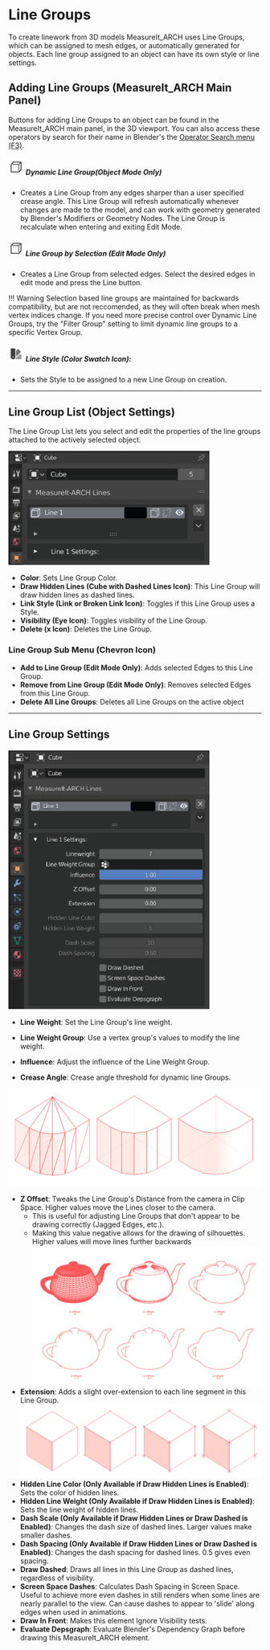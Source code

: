 
# Line Groups

To create linework from 3D models MeasureIt_ARCH uses Line Groups, which can be assigned to mesh edges, or automatically generated for objects. Each line group assigned to an object can have its own style or line settings.

## Adding Line Groups (MeasureIt_ARCH Main Panel)

Buttons for adding Line Groups to an object can be found in the MeasureIt_ARCH main panel, in the 3D viewport. You can also access these operators by search for their name in Blender's the [Operator Search menu (F3)](https://docs.blender.org/manual/en/2.82/interface/controls/templates/operator_search.html).

##### ![image](../icons/bi__line.png) Dynamic Line Group(Object Mode Only)

* Creates a Line Group from any edges sharper than a user specified crease angle. This Line Group will refresh automatically whenever changes are made to the model, and can work with geometry generated by Blender's Modifiers or Geometry Nodes. The Line Group is recalculate when entering and exiting Edit Mode. 



##### ![image](../icons/bi__line.png) Line Group by Selection (Edit Mode Only)

- Creates a Line Group from selected edges. Select the desired edges in edit mode and press the Line button.

!!! Warning
    Selection based line groups are maintained for backwards compatibility, but are not reccomended, as they will often break when mesh vertex indices change. If you need more precise control over Dynamic Line Groups, try the "Filter Group" setting to limit dynamic line groups to a specific Vertex Group. 



##### ![image](../icons/bi__styles.png) Line Style (Color Swatch Icon):
  * Sets the Style to be assigned to a new Line Group on creation.

---

## Line Group List (Object Settings)

The Line Group List lets you select and edit the properties of the line groups attached to the actively selected object.

![image](images/ui-linegroups.jpg)

 * __Color__: Sets Line Group Color.
 * __Draw Hidden Lines (Cube with Dashed Lines Icon)__: This Line Group will draw hidden lines as dashed lines.
 * __Link Style (Link or Broken Link Icon)__: Toggles if this Line Group uses a Style.
 * __Visibility (Eye Icon)__: Toggles visibility of the Line Group.
 * __Delete (x Icon)__: Deletes the Line Group.

### Line Group Sub Menu (Chevron Icon)
 
   * __Add to Line Group (Edit Mode Only)__: Adds selected Edges to this Line Group.
   * __Remove from Line Group (Edit Mode Only)__: Removes selected Edges from this Line Group.
   * __Delete All Line Groups__: Deletes all Line Groups on the active object

---

## Line Group Settings

![image](images/ui-linegroups-settings.jpg)

 * __Line Weight__: Set the Line Group's line weight.
 * __Line Weight Group__: Use a vertex group's values to modify the line weight.
 * __Influence__: Adjust the influence of the Line Weight Group.

 * __Crease Angle__: Crease angle threshold for dynamic line Groups.

  ![image](images/ui-line-crease.jpg)

 * __Z Offset__: Tweaks the Line Group's Distance from the camera in Clip Space. Higher values move the Lines closer to the camera.
   * This is useful for adjusting Line Groups that don't appear to be drawing correctly (Jagged Edges, etc.).
   * Making this value negative allows for the drawing of silhouettes. Higher values will move lines further backwards ![image](images/ui-z-offset.jpg)
 * __Extension__: Adds a slight over-extension to each line segment in this Line Group. ![image](images/ui-extension.jpg)
 * __Hidden Line Color (Only Available if Draw Hidden Lines is Enabled)__: Sets the color of hidden lines.
 * __Hidden Line Weight (Only Available if Draw Hidden Lines is Enabled)__: Sets the line weight of hidden lines.
 * __Dash Scale (Only Available if Draw Hidden Lines or Draw Dashed is Enabled)__: Changes the dash size of dashed lines. Larger values make smaller dashes.
 * __Dash Spacing (Only Available if Draw Hidden Lines or Draw Dashed is Enabled)__: Changes the dash spacing for dashed lines. 0.5 gives even spacing.
 * __Draw Dashed__: Draws all lines in this Line Group as dashed lines, regardless of visibility.
 * __Screen Space Dashes__: Calculates Dash Spacing in Screen Space. Useful to achieve more even dashes in still renders when some lines are nearly parallel to the view. Can cause dashes to appear to 'slide' along edges when used in animations.
 * __Draw In Front__: Makes this element Ignore Visibility tests.
 * __Evaluate Depsgraph__: Evaluate Blender's Dependency Graph before drawing this MeasureIt_ARCH element.
